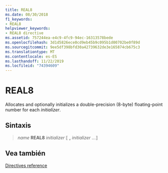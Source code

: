 ```yaml
---
title: REAL8
ms.date: 08/30/2018
f1_keywords:
- REAL8
helpviewer_keywords:
- REAL8 directive
ms.assetid: 757244ea-e4c9-4fc9-94ec-16313578bede
ms.openlocfilehash: 3d1d5826ece0cd9eb45b9c095b1d00702be0f89d
ms.sourcegitcommit: 9ee5df398bfd30a42739632de3e165874cb675c3
ms.translationtype: MT
ms.contentlocale: es-ES
ms.lasthandoff: 11/22/2019
ms.locfileid: "74394609"
---
```

# <a name="real8"></a>REAL8

Allocates and optionally initializes a double-precision (8-byte) floating-point number for each *initializer*.

## <a name="syntax"></a>Sintaxis

> *name* **REAL8** *initializer* ⟦ __,__ *initializer* ...⟧

## <a name="see-also"></a>Vea también

[Directives reference](../../assembler/masm/directives-reference.md)
